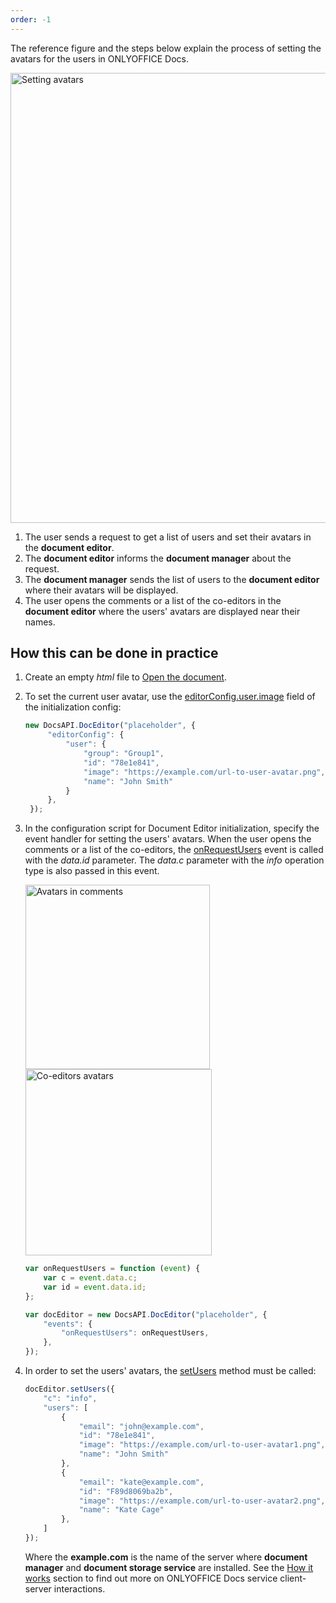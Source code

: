 ```yaml
---
order: -1
---
```


The reference figure and the steps below explain the process of setting the avatars for the users in ONLYOFFICE Docs.

<img alt="Setting avatars" src="/assets/images/editor/avatars.png" width="720px">

1. The user sends a request to get a list of users and set their avatars in the **document editor**.
2. The **document editor** informs the **document manager** about the request.
3. The **document manager** sends the list of users to the **document editor** where their avatars will be displayed.
4. The user opens the comments or a list of the co-editors in the **document editor** where the users' avatars are displayed near their names.

## How this can be done in practice

1. Create an empty *html* file to [Open the document](../Opening%20file/index.md#how-this-can-be-done-in-practice).

2. To set the current user avatar, use the [editorConfig.user.image](../../../Usage%20API/Config/Editor/index.md#user) field of the initialization config:

   ``` javascript
   new DocsAPI.DocEditor("placeholder", {
        "editorConfig": {
            "user": {
                "group": "Group1",
                "id": "78e1e841",
                "image": "https://example.com/url-to-user-avatar.png",
                "name": "John Smith"
            }
        },
    });
   ```

3. In the configuration script for Document Editor initialization, specify the event handler for setting the users' avatars. When the user opens the comments or a list of the co-editors, the [onRequestUsers](../../../Usage%20API/Config/Events/index.md.md#onrequestusers) event is called with the *data.id* parameter. The *data.c* parameter with the *info* operation type is also passed in this event.

    <img alt="Avatars in comments" src="/assets/images/editor/avatars-comments.png" width="295px">

    <img alt="Co-editors avatars" src="/assets/images/editor/avatars-coediting.png" width="298px">

    ``` javascript
    var onRequestUsers = function (event) {
        var c = event.data.c;
        var id = event.data.id;
    };

    var docEditor = new DocsAPI.DocEditor("placeholder", {
        "events": {
            "onRequestUsers": onRequestUsers,
        },
    });
    ```

4. In order to set the users' avatars, the [setUsers](../../../Usage%20API/Methods/index.md#setUsers) method must be called:

    ``` javascript
    docEditor.setUsers({
        "c": "info",
        "users": [
            {
                "email": "john@example.com",
                "id": "78e1e841",
                "image": "https://example.com/url-to-user-avatar1.png",
                "name": "John Smith"
            },
            {
                "email": "kate@example.com",
                "id": "F89d8069ba2b",
                "image": "https://example.com/url-to-user-avatar2.png",
                "name": "Kate Cage"
            },
        ]
    });
    ```

    Where the **example.com** is the name of the server where **document manager** and **document storage service** are installed. See the [How it works](../index.md) section to find out more on ONLYOFFICE Docs service client-server interactions.
